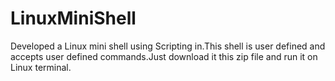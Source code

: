 # LinuxMiniShell
Developed a Linux mini shell using Scripting in.This shell is user defined and  accepts user defined commands.Just download it this zip file and run it on Linux terminal.
